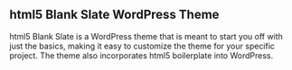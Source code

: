 ## html5 Blank Slate WordPress Theme

html5 Blank Slate is a WordPress theme that is meant to start you off with just the basics, making it easy to customize the theme for your specific project. The theme also incorporates html5 boilerplate into WordPress.